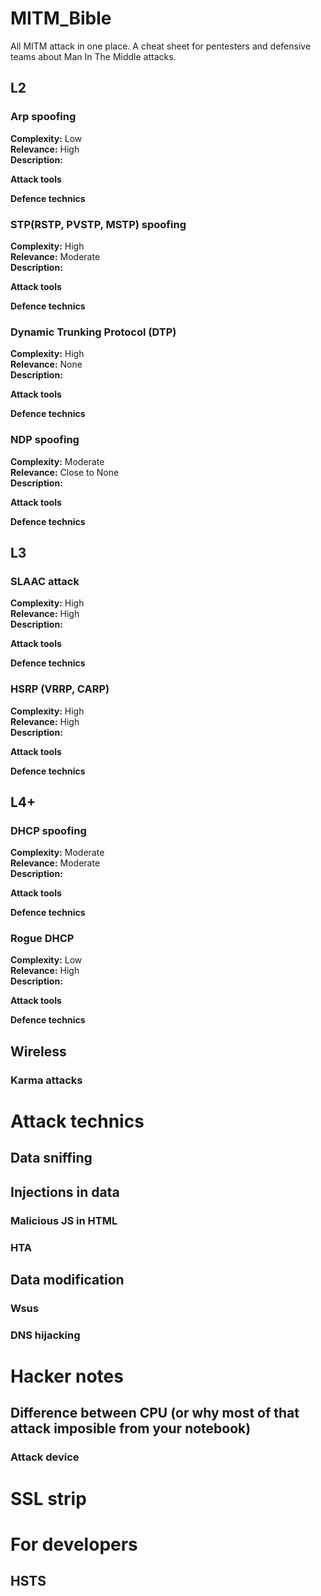 # MITM_Bible
All MITM attack in one place.
A cheat sheet for pentesters and defensive teams about Man In The Middle attacks.

## L2
### Arp spoofing
**Сomplexity:** Low  
**Relevance:** High  
**Description:**

**Attack tools**

**Defence technics**

### STP(RSTP, PVSTP, MSTP) spoofing
**Сomplexity:** High  
**Relevance:** Moderate  
**Description:**

**Attack tools**

**Defence technics**

### Dynamic Trunking Protocol (DTP)
**Сomplexity:** High  
**Relevance:** None  
**Description:**

**Attack tools**

**Defence technics**

### NDP spoofing
**Сomplexity:** Moderate  
**Relevance:** Close to None  
**Description:**

**Attack tools**

**Defence technics**

## L3
### SLAAC attack 
**Сomplexity:** High  
**Relevance:** High  
**Description:**

**Attack tools**

**Defence technics**

### HSRP (VRRP, CARP)
**Сomplexity:** High  
**Relevance:** High  
**Description:**

**Attack tools**

**Defence technics**

## L4+
### DHCP spoofing 
**Сomplexity:** Moderate  
**Relevance:** Moderate  
**Description:**

**Attack tools**

**Defence technics**

### Rogue DHCP
**Сomplexity:** Low  
**Relevance:** High  
**Description:**

**Attack tools**

**Defence technics**

## Wireless
### Karma attacks

# Attack technics
## Data sniffing

## Injections in data
### Malicious JS in HTML
### HTA

## Data modification
### Wsus
### DNS hijacking

# Hacker notes
## Difference between CPU (or why most of that attack imposible from your notebook)
### Attack device

# SSL strip

# For developers
## HSTS
